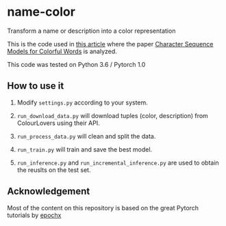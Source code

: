 # name-color

Transform a name or description into a color representation

This is the code used in [this article](https://solargrammars.github.io/blog/learning-color-language-representations.html) where 
the paper [Character Sequence Models for Colorful Words](https://aclweb.org/anthology/D16-1202)
is analyzed.

This code was tested on Python 3.6 / Pytorch 1.0

## How to use it

1. Modify `settings.py` according to your system.  

2. `run_download_data.py` will download tuples (color, description) from ColourLovers using their API.  

3. `run_process_data.py` will clean and split the data.  

4. `run_train.py` will train and save the best model.  

4. `run_inference.py` and `run_incremental_inference.py` are used to obtain the reuslts on the test set.  

## Acknowledgement

Most of the content on this repository is based on the great Pytorch tutorials by [epochx](https://github.com/epochx/pytorch-nlp-tutorial) 
